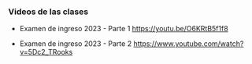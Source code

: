 

  ### Videos de las clases

* Examen de ingreso 2023 - Parte 1 https://youtu.be/O6KRtB5f1f8

* Examen de ingreso 2023 - Parte 2  https://www.youtube.com/watch?v=5Dc2_TRooks
